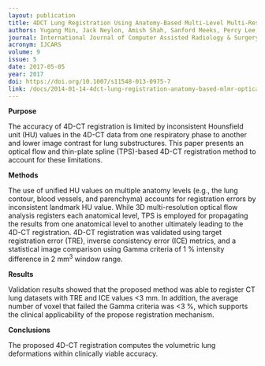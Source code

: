 ```yaml
---
layout: publication
title: 4DCT Lung Registration Using Anatomy-Based Multi-Level Multi-Resolution Optical Flow Analysis and Thin-Plate Splines
authors: Yugang Min, Jack Neylon, Amish Shah, Sanford Meeks, Percy Lee, Patrick Kupelian, and Anand Santhanam
journal: International Journal of Computer Assisted Radiology & Surgery
acronym: IJCARS
volume: 9
issue: 5
date: 2017-05-05
year: 2017
doi: https://doi.org/10.1007/s11548-013-0975-7
link: /docs/2014-01-14-4dct-lung-registration-anatomy-based-mlmr-optical-flow.pdf
---
```

**Purpose**

The accuracy of 4D-CT registration is limited by inconsistent Hounsfield unit (HU) values in the 4D-CT data from one respiratory phase to another and lower image contrast for lung substructures. This paper presents an optical flow and thin-plate spline (TPS)-based 4D-CT registration method to account for these limitations.

**Methods**

The use of unified HU values on multiple anatomy levels (e.g., the lung contour, blood vessels, and parenchyma) accounts for registration errors by inconsistent landmark HU value. While 3D multi-resolution optical flow analysis registers each anatomical level, TPS is employed for propagating the results from one anatomical level to another ultimately leading to the 4D-CT registration. 4D-CT registration was validated using target registration error (TRE), inverse consistency error (ICE) metrics, and a statistical image comparison using Gamma criteria of 1 % intensity difference in 2 mm<sup>3</sup> window range.

**Results**

Validation results showed that the proposed method was able to register CT lung datasets with TRE and ICE values <3 mm. In addition, the average number of voxel that failed the Gamma criteria was <3 %, which supports the clinical applicability of the propose registration mechanism.

**Conclusions**

The proposed 4D-CT registration computes the volumetric lung deformations within clinically viable accuracy.
